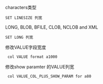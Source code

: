 characters类型

```
SET LINESIZE 列宽
```

LONG, BLOB, BFILE, CLOB, NCLOB and XML

```
SET LONG 列宽
```

修改VALUE字段宽度

```
 col VALUE format a1000
```

修改show paramter 的VALUE列宽

```
 col VALUE_COL_PLUS_SHOW_PARAM for a80
```

